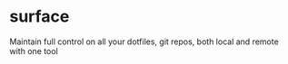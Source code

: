 # surface
Maintain full control on all your dotfiles, git repos, both local and remote with one tool
